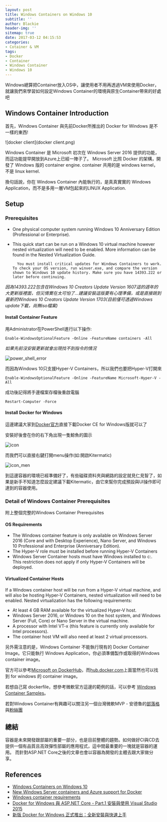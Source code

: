 ```yaml
---
layout: post
title: Windows Containers on Windows 10
subtitle: ''
author: Blackie
header-img: ''
sitemap: true
date: 2017-03-12 04:15:53
categories:
- Cotainer & VM
tags:
- Docker
- Container
- Windows Container
- Windows 10
---
```


Windows總算把Container放入OS中，讓使用者不用再透過VM來使用Docker，就讓我們來學習如何設定Windows Container的環境與原生Container帶來的好處吧

<!-- More -->
## Windows Container Introduction ##

首先，Windows Container 與先前Docker所推出的 Docker for Windows 是不一樣的東西!

![docker client](docker client.png)

Windows Container 是 Microsoft 初次在 Windows Server 2016 提供的功能，而這功能提早開放到Azure上已經一陣子了。 Microsoft 比照 Docker 的架構，開發了 Windows 版的 container engine. container 共用的是 windows kernel，不是 linux kernel. 

換句話說，你在 Windows Container 內能執行的，是真真實實的 Windows Application，而不是多用一層VM包起來的LINUX Application.

## Setup ##

### Prerequisites ###
- One physical computer system running Windows 10 Anniversary Edition (Professional or Enterprise).
- This quick start can be run on a Windows 10 virtual machine however nested virtualization will need to be enabled. More information can be found in the Nested Virtualization Guide.

        You must install critical updates for Windows Containers to work. To check your OS version, run winver.exe, and compare the version shown to Windows 10 update history. Make sure you have 14393.222 or later before continuing.

*因為14393.222包含在Windows 10 Creators Update Version 1607這的週年的大更新版裡面，但災情實在太可怕了...建議安裝這版要有心理準備，或是直接跳到最新的Windows 10 Creators Update Version  1703(目前僅可透過Windows update下載，尚無iso檔案)*

#### Install Container Feature ####

用Administrator在PowerShell進行以下操作:

    Enable-WindowsOptionalFeature -Online -FeatureName containers -All

*如果先前沒安裝更新就會出現找不到指令的情況*

![power_shell_error](power_shell_error.png)

而因為Windows 10只支援Hyper-V Containers，所以我們也要把Hyper-V打開來

    Enable-WindowsOptionalFeature -Online -FeatureName Microsoft-Hyper-V -All

成功後記得將手邊檔案存檔後重啟電腦

    Restart-Computer -Force

#### Install Docker for Windows ####

這邊建議大家到[Docker官方](http://www.docker.com/products/docker)直接下載Docker CE for Windows版就可以了

安裝好後會在你的右下角出現一隻鯨魚的圖示

![icon](icon.png)

而我們可以直接右鍵打開menu操作(如:開啟Kitermatic)

![icon_men](icon_menu.png)
    
到這邊容器的環境已經準備好了，有些磁碟資料夾與網路的設定就見仁見智了，如果是新手不知道怎麼設定建議下載Kitermatic，由它來幫你完成預設與UI操作即可達到的容器使用。

### Detail of Windows Container Prerequisites ###

附上整個完整的Windows Container Prerequisites

#### OS Requirements ####

- The Windows container feature is only available on Windows Server 2016 (Core and with Desktop Experience), Nano Server, and Windows 10 Professional and Enterprise (Anniversary Edition).
- The Hyper-V role must be installed before running Hyper-V Containers
- Windows Server Container hosts must have Windows installed to c:. This restriction does not apply if only Hyper-V Containers will be deployed.

#### Virtualized Container Hosts ####

If a Windows container host will be run from a Hyper-V virtual machine, and will also be hosting Hyper-V Containers, nested virtualization will need to be enabled. Nested virtualization has the following requirements:

- At least 4 GB RAM available for the virtualized Hyper-V host.
- Windows Server 2016, or Windows 10 on the host system, and Windows Server (Full, Core) or Nano Server in the virtual machine.
- A processor with Intel VT-x (this feature is currently only available for Intel processors).
- The container host VM will also need at least 2 virtual processors.

另外需注意的是，Windows Container 不能執行現有的 Docker Container Image。它只能執行 Windows Application，你必須準備製作或取得的Windows container image。

官方可以參考[Microsoft on DockerHub](https://hub.docker.com/u/microsoft/)，而[hub.docker.com](http://hub.docker.com/)上面當然也可以找到 for windows 的 container image。

若想自己寫 dockerfile，想參考微軟官方這邊的範例的話，可以參考 [Windows Container Samples](https://github.com/Microsoft/Virtualization-Documentation/tree/master/windows-container-samples/windowsservercore)。

若對Windows Container有興趣可以關注另一個台灣微軟MVP - 安德魯的[部落格](http://columns.chicken-house.net)與[粉絲團](https://www.facebook.com/andrew.blog.0928/)

## 總結 ##

容器是未來開發跟部屬的重要一部分，也是目前整體的趨勢。如何做好CI與CD去提供一個有品質且高效彈性部屬的應用程式，這中間最重要的一塊就是容器的運用。
而針對ASP.NET Core之後的文章也會以容器為開發的主體去跟大家做分享。

## References ##

- [Windows Containers on Windows 10](https://docs.microsoft.com/en-us/virtualization/windowscontainers/quick-start/quick-start-windows-10)
- [New Windows Server containers and Azure support for Docker](https://azure.microsoft.com/en-us/blog/new-windows-server-containers-and-azure-support-for-docker/)
- [Windows container requirements](https://docs.microsoft.com/en-us/virtualization/windowscontainers/deploy-containers/system-requirements)
- [Docker for Windows 與 ASP.NET Core - Part.1 安裝與使用 Visual Studio 2015](http://kevintsengtw.blogspot.tw/2016/11/docker-for-windows-aspnet-core-part1.html)
- [新版 Docker for Windows 正式推出：全新安裝與快速上手](http://blog.miniasp.com/post/2016/08/01/Docker-for-Windows-1-12-Released.aspx)